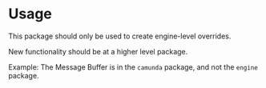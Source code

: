 # Usage

This package should only be used to create engine-level overrides.

New functionality should be at a higher level package.

Example: The Message Buffer is in the `camunda` package, and not the `engine` package.
